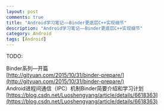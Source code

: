 ```yaml
---
layout: post
comments: true
title: "Android学习笔记——Binder更底层C++实现细节"
description: "Android学习笔记——Binder更底层C++实现细节"
category: Android
tags: [Android]
---
```


TODO:    

Binder系列—开篇    
[http://gityuan.com/2015/10/31/binder-prepare/](http://gityuan.com/2015/10/31/binder-prepare/)    
Android进程间通信（IPC）机制Binder简要介绍和学习计划    
[https://blog.csdn.net/Luoshengyang/article/details/6618363](https://blog.csdn.net/Luoshengyang/article/details/6618363)    

